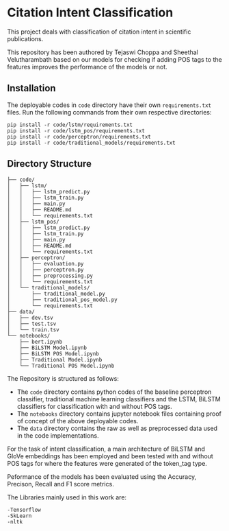 # Citation Intent Classification
This project deals with classification of citation intent in scientific publications.

This repository has been authored by Tejaswi Choppa and Sheethal Velutharambath based on our models for checking if adding POS tags to the features improves the performance of the models or not.


## Installation

The deployable codes in `code` directory have their own `requirements.txt` files. Run the following commands from their own respective directories:

```
pip install -r code/lstm/requirements.txt
pip install -r code/lstm_pos/requirements.txt
pip install -r code/perceptron/requirements.txt
pip install -r code/traditional_models/requirements.txt
```

## Directory Structure

```
├── code/
│   ├── lstm/
│   │   ├── lstm_predict.py
│   │   ├── lstm_train.py
│   │   ├── main.py
│   │   ├── README.md
│   │   └── requirements.txt
│   ├── lstm_pos/
│   │   ├── lstm_predict.py
│   │   ├── lstm_train.py
│   │   ├── main.py
│   │   ├── README.md
│   │   └── requirements.txt
│   ├── perceptron/
│   │   ├── evaluation.py
│   │   ├── perceptron.py
│   │   ├── preprocessing.py
│   │   └── requirements.txt
│   └── traditional_models/
│       ├── traditional_model.py
│       ├── traditional_pos_model.py
│       └── requirements.txt
├── data/
│   ├── dev.tsv
│   ├── test.tsv
│   └── train.tsv
└── notebooks/
    ├── bert.ipynb
    ├── BiLSTM Model.ipynb
    ├── BiLSTM POS Model.ipynb
    ├── Traditional Model.ipynb
    └── Traditional POS Model.ipynb
```

The Repository is structured as follows:

- The `code` directory contains python codes of the baseline perceptron classifier, traditional machine learning classifiers and the LSTM, BiLSTM classifiers for classification with and without POS tags.
-  The `notebooks` directory contains jupyter notebook files containing proof of concept of the above deployable codes.
-  The `data` directory contains the raw as well as preprocessed data used in the code implementations.

For the task of intent classification, a main architecture of BiLSTM and GloVe embeddings has been employed and been tested with and without POS tags for where the features were generated of the token_tag type.

Peformance of the models has been evaluated using the Accuracy, Precison, Recall and F1 score metrics.

The Libraries mainly used in this work are:
```
-Tensorflow
-SkLearn
-nltk
```

